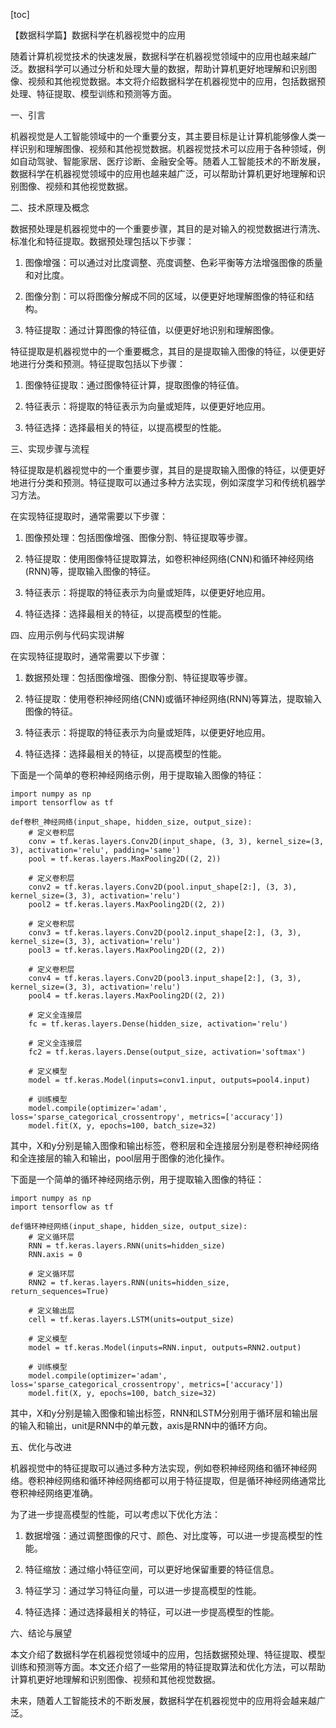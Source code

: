 
[toc]                    
                
                
【数据科学篇】数据科学在机器视觉中的应用

随着计算机视觉技术的快速发展，数据科学在机器视觉领域中的应用也越来越广泛。数据科学可以通过分析和处理大量的数据，帮助计算机更好地理解和识别图像、视频和其他视觉数据。本文将介绍数据科学在机器视觉中的应用，包括数据预处理、特征提取、模型训练和预测等方面。

一、引言

机器视觉是人工智能领域中的一个重要分支，其主要目标是让计算机能够像人类一样识别和理解图像、视频和其他视觉数据。机器视觉技术可以应用于各种领域，例如自动驾驶、智能家居、医疗诊断、金融安全等。随着人工智能技术的不断发展，数据科学在机器视觉领域中的应用也越来越广泛，可以帮助计算机更好地理解和识别图像、视频和其他视觉数据。

二、技术原理及概念

数据预处理是机器视觉中的一个重要步骤，其目的是对输入的视觉数据进行清洗、标准化和特征提取。数据预处理包括以下步骤：

1. 图像增强：可以通过对比度调整、亮度调整、色彩平衡等方法增强图像的质量和对比度。

2. 图像分割：可以将图像分解成不同的区域，以便更好地理解图像的特征和结构。

3. 特征提取：通过计算图像的特征值，以便更好地识别和理解图像。

特征提取是机器视觉中的一个重要概念，其目的是提取输入图像的特征，以便更好地进行分类和预测。特征提取包括以下步骤：

1. 图像特征提取：通过图像特征计算，提取图像的特征值。

2. 特征表示：将提取的特征表示为向量或矩阵，以便更好地应用。

3. 特征选择：选择最相关的特征，以提高模型的性能。

三、实现步骤与流程

特征提取是机器视觉中的一个重要步骤，其目的是提取输入图像的特征，以便更好地进行分类和预测。特征提取可以通过多种方法实现，例如深度学习和传统机器学习方法。

在实现特征提取时，通常需要以下步骤：

1. 图像预处理：包括图像增强、图像分割、特征提取等步骤。

2. 特征提取：使用图像特征提取算法，如卷积神经网络(CNN)和循环神经网络(RNN)等，提取输入图像的特征。

3. 特征表示：将提取的特征表示为向量或矩阵，以便更好地应用。

4. 特征选择：选择最相关的特征，以提高模型的性能。

四、应用示例与代码实现讲解

在实现特征提取时，通常需要以下步骤：

1. 数据预处理：包括图像增强、图像分割、特征提取等步骤。

2. 特征提取：使用卷积神经网络(CNN)或循环神经网络(RNN)等算法，提取输入图像的特征。

3. 特征表示：将提取的特征表示为向量或矩阵，以便更好地应用。

4. 特征选择：选择最相关的特征，以提高模型的性能。

下面是一个简单的卷积神经网络示例，用于提取输入图像的特征：

```
import numpy as np
import tensorflow as tf

def卷积_神经网络(input_shape, hidden_size, output_size):
    # 定义卷积层
    conv = tf.keras.layers.Conv2D(input_shape, (3, 3), kernel_size=(3, 3), activation='relu', padding='same')
    pool = tf.keras.layers.MaxPooling2D((2, 2))

    # 定义卷积层
    conv2 = tf.keras.layers.Conv2D(pool.input_shape[2:], (3, 3), kernel_size=(3, 3), activation='relu')
    pool2 = tf.keras.layers.MaxPooling2D((2, 2))

    # 定义卷积层
    conv3 = tf.keras.layers.Conv2D(pool2.input_shape[2:], (3, 3), kernel_size=(3, 3), activation='relu')
    pool3 = tf.keras.layers.MaxPooling2D((2, 2))

    # 定义卷积层
    conv4 = tf.keras.layers.Conv2D(pool3.input_shape[2:], (3, 3), kernel_size=(3, 3), activation='relu')
    pool4 = tf.keras.layers.MaxPooling2D((2, 2))

    # 定义全连接层
    fc = tf.keras.layers.Dense(hidden_size, activation='relu')

    # 定义全连接层
    fc2 = tf.keras.layers.Dense(output_size, activation='softmax')

    # 定义模型
    model = tf.keras.Model(inputs=conv1.input, outputs=pool4.input)

    # 训练模型
    model.compile(optimizer='adam', loss='sparse_categorical_crossentropy', metrics=['accuracy'])
    model.fit(X, y, epochs=100, batch_size=32)
```

其中，X和y分别是输入图像和输出标签，卷积层和全连接层分别是卷积神经网络和全连接层的输入和输出，pool层用于图像的池化操作。

下面是一个简单的循环神经网络示例，用于提取输入图像的特征：

```
import numpy as np
import tensorflow as tf

def循环神经网络(input_shape, hidden_size, output_size):
    # 定义循环层
    RNN = tf.keras.layers.RNN(units=hidden_size)
    RNN.axis = 0

    # 定义循环层
    RNN2 = tf.keras.layers.RNN(units=hidden_size, return_sequences=True)

    # 定义输出层
    cell = tf.keras.layers.LSTM(units=output_size)

    # 定义模型
    model = tf.keras.Model(inputs=RNN.input, outputs=RNN2.output)

    # 训练模型
    model.compile(optimizer='adam', loss='sparse_categorical_crossentropy', metrics=['accuracy'])
    model.fit(X, y, epochs=100, batch_size=32)
```

其中，X和y分别是输入图像和输出标签，RNN和LSTM分别用于循环层和输出层的输入和输出，unit是RNN中的单元数，axis是RNN中的循环方向。

五、优化与改进

机器视觉中的特征提取可以通过多种方法实现，例如卷积神经网络和循环神经网络。卷积神经网络和循环神经网络都可以用于特征提取，但是循环神经网络通常比卷积神经网络更准确。

为了进一步提高模型的性能，可以考虑以下优化方法：

1. 数据增强：通过调整图像的尺寸、颜色、对比度等，可以进一步提高模型的性能。

2. 特征缩放：通过缩小特征空间，可以更好地保留重要的特征信息。

3. 特征学习：通过学习特征向量，可以进一步提高模型的性能。

4. 特征选择：通过选择最相关的特征，可以进一步提高模型的性能。

六、结论与展望

本文介绍了数据科学在机器视觉领域中的应用，包括数据预处理、特征提取、模型训练和预测等方面。本文还介绍了一些常用的特征提取算法和优化方法，可以帮助计算机更好地理解和识别图像、视频和其他视觉数据。

未来，随着人工智能技术的不断发展，数据科学在机器视觉中的应用将会越来越广泛。

